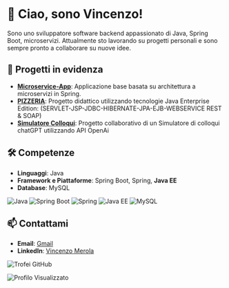 # 👋 Ciao, sono Vincenzo!

Sono uno sviluppatore software backend appassionato di Java, Spring Boot, microservizi. Attualmente sto lavorando su progetti personali e sono sempre pronto a collaborare su nuove idee.

## 🌟 Progetti in evidenza
- **[Microservice-App](https://github.com/V-Merola/microservice-app)**: Applicazione base basata su architettura a microservizi in Spring.
- **[PIZZERIA](https://github.com/V-Merola/PIZZERIA-Backend-)**: Progetto didattico utilizzando tecnologie Java Enterprise Edition: (SERVLET-JSP-JDBC-HIBERNATE-JPA-EJB-WEBSERVICE REST & SOAP)
- **[Simulatore Colloqui](https://github.com/TripodiRocco/simulaColloquiGruppo1Java13)**: Progetto collaborativo di un Simulatore di colloqui chatGPT utilizzando API OpenAi

## 🛠️ Competenze
- **Linguaggi**: Java
- **Framework e Piattaforme**: Spring Boot, Spring, **Java EE**
- **Database**: MySQL
  
![Java](https://img.shields.io/badge/Java-ED8B00?style=for-the-badge&logo=java&logoColor=white)
![Spring Boot](https://img.shields.io/badge/Spring%20Boot-6DB33F?style=for-the-badge&logo=spring-boot&logoColor=white)
![Spring](https://img.shields.io/badge/Spring-6DB33F?style=for-the-badge&logo=spring&logoColor=white)
![Java EE](https://img.shields.io/badge/Java%20EE-007396?style=for-the-badge&logo=java&logoColor=white)
![MySQL](https://img.shields.io/badge/MySQL-4479A1?style=for-the-badge&logo=mysql&logoColor=white)

## 📫 Contattami
- **Email**: [Gmail](mailto:v.merola18@gmail.com)
- **LinkedIn**: [Vincenzo Merola]( https://www.linkedin.com/in/vincenzo-merola-vm18)

![Trofei GitHub](https://github-profile-trophy.vercel.app/?username=V-Merola&theme=onedark&no-frame=true&no-bg=true&row=1&column=3)

![Profilo Visualizzato](https://komarev.com/ghpvc/?username=V-Merola&color=blue)

